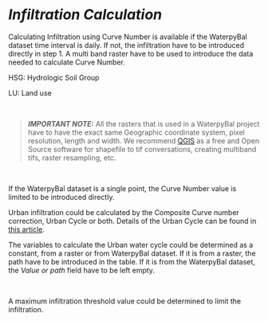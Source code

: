 # ***Infiltration Calculation***

Calculating Infiltration using Curve Number is available if the WaterpyBal dataset time interval is daily. If not, the infiltration have to be introduced directly in step 1.
A multi band raster have to be used to introduce the data needed to calculate Curve Number.

HSG: Hydrologic Soil Group

LU: Land use

&nbsp;

>***IMPORTANT NOTE:*** All the rasters that is used in a WaterpyBal project have to have the exact same Geographic coordinate system, pixel resolution, length and width. We recommend [QGIS](https://www.qgis.org) as a free and Open Source software for shapefile to tif conversations, creating multiband tifs, raster resampling, etc. 

&nbsp;


If the WaterpyBal dataset is a single point, the Curve Number value is limited to be introduced directly. 

Urban infiltration could be calculated by the Composite Curve number correction, Urban Cycle or both. Details of the Urban Cycle can be found in [this article](https://github.com/IDAEA-EVS).

The variables to calculate the Urban water cycle could be determined as a constant, from a raster or from WaterpyBal dataset.
If it is from a raster, the path have to be introduced in the table.
If it is from the WaterpyBal dataset, the *Value or path* field have to be left empty.

&nbsp;


A maximum infiltration threshold value could be determined to limit the infiltration.